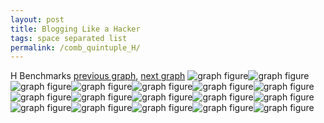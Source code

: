 ```yaml
---
layout: post
title: Blogging Like a Hacker
tags: space separated list
permalink: /comb_quintuple_H/
---
```


H Benchmarks
[previous graph](./comb_quintuple_FLOYD/), [next graph](./comb_quintuple_JSOND/)
<img src="./images/quintuple/H/H-AVL_box.png" alt="graph figure"><img src="./images/quintuple/H/H-A_box.png" alt="graph figure"><img src="./images/quintuple/H/H-CYPHERD_box.png" alt="graph figure"><img src="./images/quintuple/H/H-EGG_box.png" alt="graph figure"><img src="./images/quintuple/H/H-FACE_box.png" alt="graph figure"><img src="./images/quintuple/H/H-FLOYD_box.png" alt="graph figure"><img src="./images/quintuple/H/H-F_box.png" alt="graph figure"><img src="./images/quintuple/H/H-H_box.png" alt="graph figure"><img src="./images/quintuple/H/H-JSOND_box.png" alt="graph figure"><img src="./images/quintuple/H/H-K_box.png" alt="graph figure"><img src="./images/quintuple/H/H-O_box.png" alt="graph figure"><img src="./images/quintuple/H/H-PDFD_box.png" alt="graph figure"><img src="./images/quintuple/H/H-RB_box.png" alt="graph figure"><img src="./images/quintuple/H/H-ROD_box.png" alt="graph figure"><img src="./images/quintuple/H/H-SMATRIX_box.png" alt="graph figure"><img src="./images/quintuple/H/H-SORTD_box.png" alt="graph figure"><img src="./images/quintuple/H/H-ZB_box.png" alt="graph figure">